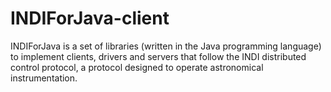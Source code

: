 # INDIForJava-client
INDIForJava is a set of libraries (written in the Java programming language) to implement clients, drivers and servers that follow the INDI distributed control protocol, a protocol designed to operate astronomical instrumentation.
